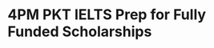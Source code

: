 # 4PM PKT IELTS Prep for Fully Funded Scholarships

<!-- - ## Week 

   1. [Day 1](https://www.facebook.com/iCodeguru/videos/1309003363623961)
   2. [Day 2]()
   3. [Day 3]()
   4. [Day 4]()
   5. [Day 5]() -->

<!-- - ## Week 

   1. [Day 1]()
   2. [Day 2]()
   3. [Day 3]()
   4. [Day 4]()
   5. [Day 5]() -->